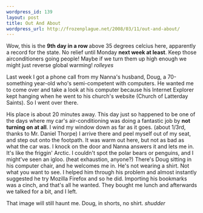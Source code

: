 ```yaml
--- 
wordpress_id: 139
layout: post
title: Out And About
wordpress_url: http://frozenplague.net/2008/03/11/out-and-about/
---
```

Wow, this is the <strong>9th day in a row </strong>above 35 degrees celcius here, apparently a record for the state. No relief until Monday <strong>next week at least</strong>. Keep those airconditioners going people! Maybe if we turn them up high enough we might just reverse global warming! *rolleyes*

Last week I got a phone call from my Nanna's husband, Doug, a 70-something year-old who's semi-competent with computers. He wanted me to come over and take a look at his computer because his Internet Explorer kept hanging when he went to his church's website (Church of Latterday Saints). So I went over there.

His place is about 20 minutes away. This day just so happened to be one of the days where my car's air-conditioning was doing a fantastic job by <strong>not turning on at all</strong>. I wind my window down as far as it goes. (about 1/3rd, thanks to Mr. Daniel Thorpe) I arrive there and peel myself out of my seat, and step out onto the footpath. It was warm out here, but not as bad as what the car was. I knock on the door and Nanna answers it and lets me in. It's like the friggin' Arctic. I couldn't spot the polar bears or penguins, and I might've seen an igloo. (heat exhaustion, anyone?) There's Doug sitting in his computer chair, and he welcomes me in. He's not wearing a shirt. Not what you want to see. I  helped him through his problem and almost instantly suggested he try Mozilla Firefox and so he did. Importing his bookmarks was a cinch, and that's all he wanted. They bought me lunch and afterwards we talked for a bit, and I left.

That image will still haunt me. Doug, in shorts, no shirt. *shudder*
